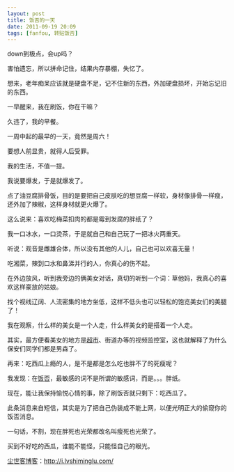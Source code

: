```yaml
---
layout: post
title: 饭否的一天
date: 2011-09-19 20:09
tags: [fanfou, 转贴饭否]
---
```

down到极点，会up吗？

害怕遗忘，所以拼命记住，结果内存暴棚，失忆了。

想来，老年痴呆应该就是硬盘不足，记不住新的东西，外加硬盘损坏，开始忘记旧的东西。

一早醒来，我在刷饭，你在干嘛？

久违了，我的早餐。

一周中起的最早的一天，竟然是周六！

要想人前显贵，就得人后受罪。

我的生活，不值一提。

我说要爆发，于是就爆发了。

点了油豆腐排骨饭，目的是要把自己皮肤吃的想豆腐一样软，身材像排骨一样瘦，还外加了辣椒，这样身材就更火爆了。

这么说来：喜欢吃梅菜扣肉的都是霉到发腐的胖纸了？

我一口冰水，一口烫茶，于是就自己和自己玩了一把冰火两重天。

听说：观音是雌雄合体，所以没有其他的人儿，自己也可以欢喜无量！

吃湘菜，辣到口水和鼻涕并行的人，你真心的伤不起。

在外边放风，听到我旁边的俩美女对话，真切的听到一个词：草他妈，我真心的喜欢这样豪放的姑娘。

找个视线辽阔、人流密集的地方坐低，这样不低头也可以轻松的饱览美女们的美腿了！

我在观察，什么样的美女是一个人走，什么样美女的是搭着一个人走。

其实，最方便看美女的地方是<a href="http://i.lvshiminglu.com/blog/686.html" target="_blank">超市</a>、街道办等的视频监控室，这也就解释了为什么保安们同学们都是男森了。

再来：吃西瓜上瘾的人，是不是都是怎么吃也胖不了的死瘦呢？

我发现：在<a href="http://i.lvshiminglu.com/tag/%e9%a5%ad%e5%90%a6" target="_blank">饭否</a>，最敏感的词不是所谓的敏感词，而是。。。胖纸。


现在，能让我保持愉悦心情的事，除了刷饭否就只剩下：吃西瓜了。

此条消息来自短信，其实是为了把自己伪装成不能上网，以便光明正大的偷窥你的饭否消息。

一句话，不割，现在胖死也光荣都改名叫瘦死也光荣了。

买到不好吃的西瓜，谁能不能怪，只能怪自己的眼光。

<a href="http://i.lvshiminglu.com/">尘世客博客</a>：<a href="http://i.lvshiminglu.com/">http://i.lvshiminglu.com/</a>

